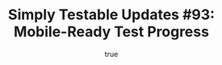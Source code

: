 ---
layout: default
title: "Simply Testable Updates #93: Mobile-Ready Test Progress"
author:
    name: Jon Cram
    url: https://github.com/webignition
continue_reading: false
newsletter:
    issue_number: 93rd
    url: https://us5.campaign-archive2.com/?u=ac75e33d993d2b502e333ddd0&amp;id=6669ac8e0d
    highlights:
      - <a href="https://us5.campaign-archive2.com/?u=ac75e33d993d2b502e333ddd0&amp;id=6669ac8e0d#mobile-ready-test-progress">Mobile-ready test progress</a>
      - <a href="https://us5.campaign-archive2.com/?u=ac75e33d993d2b502e333ddd0&amp;id=6669ac8e0d#mobile-ready-dashboard-underway">Mobile-ready dashboard underway</a>
    closing_sentence: Expect the next newsletter in a week from now on 18 June 2014
---